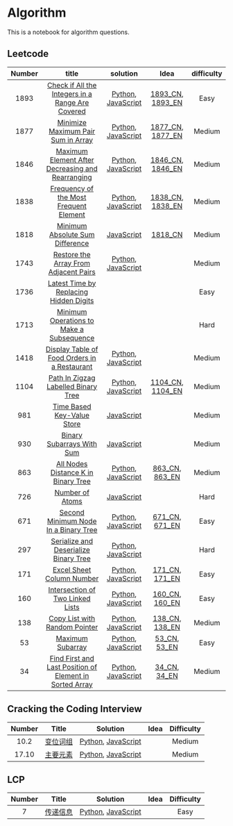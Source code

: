# Algorithm
This is a notebook for algorithm questions.

## Leetcode
| Number | title | solution | Idea |difficulty |
|:-:  |:-----:|:---------:| :-------:|:---------:|
|1893|[Check if All the Integers in a Range Are Covered](https://leetcode.com/problems/check-if-all-the-integers-in-a-range-are-covered/)|[Python](./algorithm/python/CheckIfAllTheIntegersInARangeAreCovered.py), [JavaScript](./algorithm/JavaScript/CheckIfAllTheIntegersInARangeAreCovered.js)|[1893_CN](./algorithm/markdown/1893/1893_CN.md), [1893_EN](./algorithm/markdown/1893/1893_EN.md)|Easy|
|1877|[Minimize Maximum Pair Sum in Array](https://leetcode.com/problems/minimize-maximum-pair-sum-in-array/)|[Python](./algorithm/python/MinimizeMaximumPairSumInArray.py), [JavaScript](./algorithm/JavaScript/MinimizeMaximumPairSumInArray.js)|[1877_CN](./algorithm/markdown/1877/1877_CN), [1877_EN](./algorithm/markdown/1877/1877_EN)|Medium|
|1846|[Maximum Element After Decreasing and Rearranging](https://leetcode.com/problems/maximum-element-after-decreasing-and-rearranging/)|[Python](./algorithm/python/MaximumElementAfterDecreasingAndRearranging.py), [JavaScript](./algorithm/JavaScript/MaximumElementAfterDecreasingAndRearranging.js)|[1846_CN](./algorithm/markdown/1846_CN.md), [1846_EN](./algorithm/markdown/1846_EN.md)|Medium|
|1838|[Frequency of the Most Frequent Element](https://leetcode.com/problems/frequency-of-the-most-frequent-element/)|[Python](./algorithm/python/FrequencyOfTheMostFrequentElement.py), [JavaScript](./algorithm/JavaScript/FrequencyOfTheMostFrequentElement.js)|[1838_CN](./algorithm/markdown/1838_CN.md), [1838_EN](./algorithm/markdown/1838_EN.md)|Medium|
|1818|[Minimum Absolute Sum Difference](https://leetcode.com/problems/minimum-absolute-sum-difference/)|[JavaScript](./algorithm/JavaScript/MinimumAbsoluteSumDifference.js)|[1818_CN](./algorithm/markdown/1818_CN.md)|Medium|
|1743|[Restore the Array From Adjacent Pairs](https://leetcode.com/problems/restore-the-array-from-adjacent-pairs/)|[Python](./algorithm/python/RestoreTheArrayFromAdjacentPairs.py), [JavaScript](./algorithm/JavaScript/RestoreTheArrayFromAdjacentPairs.js)||Medium|
|1736|[Latest Time by Replacing Hidden Digits](https://leetcode.com/problems/latest-time-by-replacing-hidden-digits/)|||Easy|
|1713|[Minimum Operations to Make a Subsequence](https://leetcode.com/problems/minimum-operations-to-make-a-subsequence/)|||Hard|
|1418|[Display Table of Food Orders in a Restaurant](https://leetcode.com/problems/display-table-of-food-orders-in-a-restaurant/)|[Python](./algorithm/python/DisplayTableOfFoodOrdersInARestaurant.py), [JavaScript](./algorithm/JavaScript/DisplayTableOfFoodOrdersInARestaurant.js)||Medium|
|1104|[Path In Zigzag Labelled Binary Tree](https://leetcode.com/problems/path-in-zigzag-labelled-binary-tree/)|[Python](./algorithm/python/PathInZigzagLabelledBinaryTree.py), [JavaScript](./algorithm/JavaScript/PathInZigzagLabelledBinaryTree.js)|[1104_CN](./algorithm/markdown/1104_CN.md), [1104_EN](./algorithm/markdown/1104_EN.md)|Medium|
|981|[Time Based Key-Value Store](https://leetcode.com/problems/time-based-key-value-store/)|[JavaScript](./algorithm/JavaScript/TimeBasedKey-ValueStore.js)||Medium|
|930|[Binary Subarrays With Sum](https://leetcode.com/problems/binary-subarrays-with-sum/)|[JavaScript](./algorithm/JavaScript/BinarySubarraysWithSum.js)||Medium|
|863|[All Nodes Distance K in Binary Tree](https://leetcode.com/problems/all-nodes-distance-k-in-binary-tree/)|[Python](./algorithm/python/AllNodesDistanceKInBinaryTree.py), [JavaScript](./algorithm/JavaScript/AllNodesDistanceKInBinaryTree.js)|[863_CN](./algorithm/markdown/863/863_CN.md), [863_EN](./algorithm/markdown/863/863_EN.md)|Medium|
|726|[Number of Atoms](https://leetcode.com/problems/number-of-atoms/)|[JavaScript](./algorithm/JavaScript/NumberOfAtoms.js)||Hard|
|671|[Second Minimum Node In a Binary Tree](https://leetcode.com/problems/second-minimum-node-in-a-binary-tree/)|[Python](./algorithm/python/SecondMinimumNodeInABinaryTree.py), [JavaScript](./algorithm/JavaScript/SecondMinimumNodeInABinaryTree.js)|[671_CN](./algorithm/markdown/671/671_CN.md), [671_EN](./algorithm/markdown/671/671_EN.md)|Easy|
|297|[Serialize and Deserialize Binary Tree](https://leetcode.com/problems/serialize-and-deserialize-binary-tree/)|[Python](./algorithm/python/SerializeAndDeserializeBinaryTree.py), [JavaScript](./algorithm/python/SerializeAndDeserializeBinaryTree.py)||Hard|
|171|[Excel Sheet Column Number](https://leetcode.com/problems/excel-sheet-column-number/)|[Python](./algorithm/python/ExcelSheetColumnNumber.py), [JavaScript](./algorithm/JavaScript/ExcelSheetColumnNumber.js)|[171_CN](./algorithm/markdown/171/171_CN.md), [171_EN](./algorithm/markdown/171/171_EN.md)|Easy|
|160|[Intersection of Two Linked Lists](https://leetcode.com/problems/intersection-of-two-linked-lists/)|[Python](./algorithm/python/IntersectionOfTwoLinkedLists.py), [JavaScript](./algorithm/JavaScript/IntersectionOfTwoLinkedLists.js)|[160_CN](./algorithm/markdown/160_CN), [160_EN](./algorithm/markdown/160_EN)|Easy|
|138|[Copy List with Random Pointer](https://leetcode.com/problems/copy-list-with-random-pointer/)|[Python](./algorithm/python/CopyListWithRandomPointer.py), [JavaScript](./algorithm/JavaScript/CopyListWithRandomPointer.js)|[138_CN](./algorithm/markdown/138_CN.md), [138_EN](./algorithm/markdown/138_EN.md)|Medium|
|53|[Maximum Subarray](https://leetcode.com/problems/maximum-subarray/)|[Python](./algorithm/python/MaximumSubarray.py), [JavaScript](./algorithm/JavaScript/MaximumSubarray.js)|[53_CN](./algorithm/markdown/53_CN.md), [53_EN](./algorithm/markdown/53_EN.md)|Easy|
|34|[Find First and Last Position of Element in Sorted Array](https://leetcode.com/problems/find-first-and-last-position-of-element-in-sorted-array/)|[Python]('./../algorithm/python/FindFirstAndLastPositionOfElementInSortedArray.py), [JavaScript]('./../algorithm/JavaScript/FindFirstAndLastPositionOfElementInSortedArray.js)|[34_CN]('./../algorithm/markdown/34_CN.md), [34_EN]('./../algorithm/markdown/34_EN.md)| Medium|

## Cracking the Coding Interview

|Number|Title|Solution|Idea|Difficulty|
|:----:|:---:|:------:|:--:|:--------:|
|10.2  |[变位词组](https://leetcode-cn.com/problems/group-anagrams-lcci/)|[Python](./algorithm/python/ConjugationPhrase.py), [JavaScript](./algorithm/JavaScript/ConjugationPhrase.js)||Medium|
|17.10 |[主要元素](https://leetcode-cn.com/problems/find-majority-element-lcci/)|[Python](./algorithm/python/mainElement.py), [JavaScript](./algorithm/JavaScript/mainElement.js)||Medium|

## LCP
|Number|Title|Solution|Idea|Difficulty|
|:----:|:---:|:------:|:--:|:--------:|
|7|[传递信息](https://leetcode-cn.com/problems/chuan-di-xin-xi/)|[Python](./algorithm/python/deliverMessage.py), [JavaScript](./algorithm/JavaScript/deliverMessage.js)||Easy|
